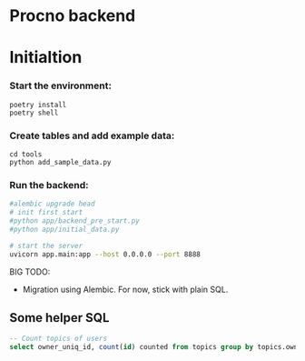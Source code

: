 # Procno backend

# Initialtion

### Start the environment:
```shell
poetry install
poetry shell
```
### Create tables and add example data:
```shell
cd tools
python add_sample_data.py
```

### Run the backend:
```bash
#alembic upgrade head
# init first start
#python app/backend_pre_start.py
#python app/initial_data.py

# start the server
uvicorn app.main:app --host 0.0.0.0 --port 8888
```

BIG TODO:
- Migration using Alembic. For now, stick with plain SQL.

## Some helper SQL
```sql
-- Count topics of users
select owner_uniq_id, count(id) counted from topics group by topics.owner_uniq_id order by counted desc 

```